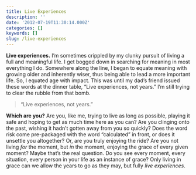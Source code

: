```yaml
---
title: Live Experiences
description: ''
date: '2012-07-19T11:30:14.000Z'
categories: []
keywords: []
slug: /live-experiences
---
```


**Live experiences.** I’m sometimes crippled by my clunky pursuit of living a full and meaningful life. I get bogged down in searching for meaning in most everything I do. Somewhere along the line, I began to equate meaning with growing older and inherently wiser, thus being able to lead a more important life. So, I equated age with impact. This was until my dad’s friend issued these words at the dinner table, “Live experiences, not years.” I’m still trying to clear the rubble from that bomb.

> “Live experiences, not years.”

**Which are you?** Are you, like me, trying to live as long as possible, playing it safe and hoping to get as much time here as you can? Are you clinging onto the past, wishing it hadn’t gotten away from you so quickly? Does the word risk come pre-packaged with the word “calculated” in front, or does it unsettle you altogether? Or, are you truly enjoying the ride? Are you not living _for_ the moment, but _in_ the moment, enjoying the grace of every given moment? Maybe that’s the real question. Do you see every moment, every situation, every person in your life as an instance of grace? Only living in grace can we allow the years to go as they may, but fully _live experiences_.
